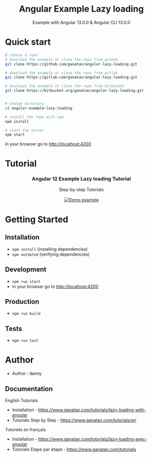 <p align="center">
  <h1 align="center">Angular Example Lazy loading</h1>
  <p align="center">
    Example with Angular 13.0.0 & Angular CLI 13.0.0
  </p>
</p>


# Quick start

```bash
# choose a repo
# download the example or clone the repo from github
git clone https://github.com/ganatan/angular-lazy-loading.git

# download the example or clone the repo from gitlab
git clone https://gitlab.com/ganatan/angular-lazy-loading.git

# download the example or clone the repo from bitbucket
git clone https://bitbucket.org/ganatan/angular-lazy-loading.git


# change directory
cd angular-example-lazy-loading

# install the repo with npm
npm install

# start the server
npm start

```
in your browser go to [http://localhost:4200](http://localhost:4200) 


# Tutorial

<p align="center">
  <h3 align="center">Angular 12 Example Lazy loading Tutorial</h3>

  <p align="center">
    Step-by-step Tutorials
    <br>
    <br>
    <a href="https://www.ganatan.com/tutorials/lazy-loading-with-angular">
      <img src="https://api.ganatan.com/articles/img/tutorial-lazy-loading-avec-angular.png" alt="Demo example"/>
    </a>
  </p>
</p>


# Getting Started


## Installation
* `npm install` (installing dependencies)
* `npm outdated` (verifying dependencies)

## Development
* `npm run start`
* in your browser go to [http://localhost:4200](http://localhost:4200) 

## Production 
* `npm run build`

## Tests
* `npm run test`

# Author
* Author  : danny


## Documentation

English Tutorials
- Installation - https://www.ganatan.com/tutorials/lazy-loading-with-angular
- Tutorials Step by Step - https://www.ganatan.com/tutorials/en

Tutoriels en français
- Installation - https://www.ganatan.com/tutorials/lazy-loading-avec-angular
- Tutoriels Etape par étape - https://www.ganatan.com/tutorials

